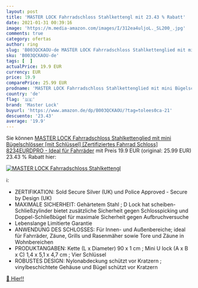 ```yaml
---
layout: post
title: 'MASTER LOCK Fahrradschloss Stahlkettengl mit 23.43 % Rabatt'
date: 2021-01-31 00:39:16
image: 'https://m.media-amazon.com/images/I/312ea4uljoL._SL200_.jpg'
comments: true
category: ofertas
author: ring
slug: 'B003QCKAOU-de MASTER LOCK Fahrradschloss Stahlkettenglied mit mini...'
sku: 'B003QCKAOU-de'
tags: [  ]
actualPrice: 19.9 EUR
currency: EUR
price: 19.9
comparePrice: 25.99 EUR
prodname: 'MASTER LOCK Fahrradschloss Stahlkettenglied mit mini Bügelschlösser [mit Schlüssel] [Zertifiziertes Fahrrad Schloss] 8234EURDPRO - Ideal für Fahrräder'
country: 'de'
flag: '🇩🇪'
brand: 'Master Lock'
buyurl: 'https://www.amazon.de/dp/B003QCKAOU/?tag=tolees0ca-21'
descuento: '23.43'
average: '19.9'
---
```


Sie können [MASTER LOCK Fahrradschloss Stahlkettenglied mit mini Bügelschlösser [mit Schlüssel] [Zertifiziertes Fahrrad Schloss] 8234EURDPRO - Ideal für Fahrräder](https://www.amazon.de/dp/B003QCKAOU/?tag=tolees0ca-21) mit Preis 19.9 EUR (original: 25.99 EUR) 23.43 % Rabatt hier:

[![MASTER LOCK Fahrradschloss Stahlkettengl](https://m.media-amazon.com/images/I/312ea4uljoL._SL200_.jpg)](https://www.amazon.de/dp/B003QCKAOU/?tag=tolees0ca-21)

ℹ️:

- ZERTIFIKATION: Sold Secure Silver (UK) und Police Approved - Secure by Design (UK)
- MAXIMALE SICHERHEIT: Gehärtetem Stahl ; D Lock hat scheiben-Schließzylinder bietet zusätzliche Sicherheit gegen Schlosspicking und Doppel-Schließbügel für maximale Sicherheit gegen Aufbruchversuche
- Lebenslange Limitierte Garantie
- ANWENDUNG DES SCHLOSSES: Für Innen- und Außenbereiche; ideal für Fahrräder, Zäune, Grills und Rasenmäher sowie Tore und Zäune in Wohnbereichen
- PRODUKTANGABEN: Kette (L x Diameter) 90 x 1 cm ; Mini U lock (A x B x C) 1,4 x 5,1 x 4,7 cm ; Vier Schlüssel
- ROBUSTES DESIGN: Nylonabdeckung schützt vor Kratzern ; vinylbeschichtete Gehäuse und Bügel schützt vor Kratzern

[🛒 Hier!!](https://www.amazon.de/dp/B003QCKAOU/?tag=tolees0ca-21)
